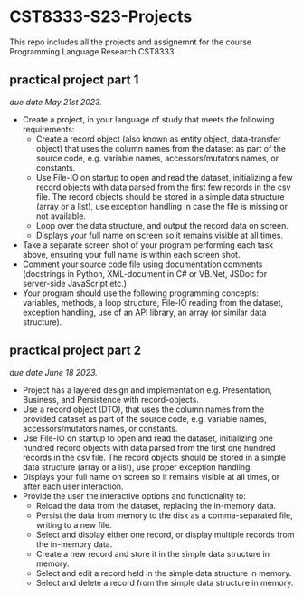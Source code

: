 # CST8333-S23-Projects
This repo includes all the projects and assignemnt for the course Programming Language Research CST8333.

## practical project part 1
*due date May 21st 2023.*

- Create a project, in your language of study that meets the following requirements:
  - Create a record object (also known as entity object, data-transfer object) that uses the column names from the dataset as part of the source code, e.g. variable names, accessors/mutators names, or constants.
  - Use File-IO on startup to open and read the dataset, initializing a few record objects with data parsed from the first few records in the csv file. The record objects should be stored in a simple data structure (array or a list), use exception handling in case the file is missing or not available.
  - Loop over the data structure, and output the record data on screen.
  - Displays your full name on screen so it remains visible at all times.
- Take a separate screen shot of your program performing each task above, ensuring your full name is within each screen shot.
- Comment your source code file using documentation comments (docstrings in Python, XML-document in C# or VB.Net, JSDoc for server-side JavaScript etc.)
- Your program should use the following programming concepts: variables, methods, a loop structure, File-IO reading from the dataset, exception handling, use of an API library, an array (or similar data structure).

## practical project part 2
*due date June 18 2023.*

- Project has a layered design and implementation e.g. Presentation, Business, and Persistence with record-objects.
- Use a record object (DTO), that uses the column names from the provided dataset as part of the source code, e.g. variable names, accessors/mutators names, or constants.
- Use File-IO on startup to open and read the dataset, initializing one hundred record objects with data parsed from the first one hundred records in the csv file. The record objects should be stored in a simple data structure (array or a list), use proper exception handling.
- Displays your full name on screen so it remains visible at all times, or after each user interaction.
- Provide the user the interactive options and functionality to:
	- Reload the data from the dataset, replacing the in-memory data.
	- Persist the data from memory to the disk as a comma-separated file, writing to a new file.
	- Select and display either one record, or display multiple records from the in-memory data.
	- Create a new record and store it in the simple data structure in memory.
	- Select and edit a record held in the simple data structure in memory.
	- Select and delete a record from the simple data structure in memory.
